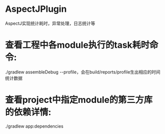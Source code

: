 # AspectJPlugin
AspectJ实现统计耗时，异常处理，日志统计等

# 查看工程中各module执行的task耗时命令:
./gradlew assembleDebug --profile，会在build/reports/profile生出相应的时间统计数据

# 查看project中指定module的第三方库的依赖详情:
./gradlew app:dependencies
